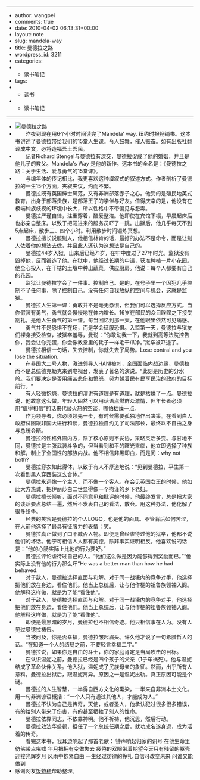 - ---
- author: wangpei
- comments: true
- date: 2010-04-02 06:13:31+00:00
- layout: note
- slug: mandela-way
- title: 曼德拉之路
- wordpress_id: 3211
- categories:
- - 读书笔记
- tags:
- - 读书
- - 读书笔记
- ---
- ![曼德拉之路](http://www.baibanbao.net/wp-content/uploads/2010/04/mandela.jpg)
- 　　昨夜到现在用6个小时时间读完了Mandela' way. 纽约时报畅销书。这本书讲述了曼德拉带给我们的15堂人生课。令人鼓舞，催人振奋。如有出版社翻译成中文，必将造福吾土吾民。
- 　　记者Richard Stengel与曼德拉有深交，曼德拉促成了他的婚姻，并且是他儿子的教父。Mandela's Way 是他的新作。这本书的全名是：《曼德拉之路：关于生活、爱与勇气的15堂课》。
- 　　与编年体的传记相比，我更喜欢这种缀叙式的叙述方式。作者剖析了曼德拉的一生15个方面，夹叙夹议，约而不繁。
- 　　曼德拉既有英国绅士风范，又有非洲部落赤子之心。他受的是殖民地英式教育，出身于部落贵族，是部落王子的学伴与好友。值得庆幸的是，他没有在极端种族歧视的环境中长大，所以性格中不带偏见与怨毒。
- 　　曼德拉严谨自律，注重穿着，酷爱整洁。他即使在宾馆下榻，早晨起床后也必亲自整床。以致于把闯进来的服务员吓了一跳。出狱后，他几乎每天不到5点起床，散步三、四个小时。利用散步时间锻炼冥想。
- 　　曼德拉擅长说服别人，他相信林肯的话，最好的办法不是命令，而是让别人依着你的想法去做，并且此人还认为这想法是自己的。
- 　　曼德拉44岁入狱，出来后已经71岁，在牢中度过了27年时光。监狱没有毁掉他，反而锻造了他。在狱中，他经过长期的申请，获准种植一片小花园。他全心投入，在干枯的土壤中种出蔬菜，供应厨房。他说：每个人都要有自己的花园。
- 　　监狱让曼德拉学会了一件事。控制自己。是的，在号子里一个囚犯几乎控制不了任何事，除了控制自己。没有任何自我放纵的空间与机会，这就是监狱。
- 　　曼德拉人生第一课：勇敢并不是毫无恐惧，但我们可以选择反应方式。当你假装有勇气，勇气就会慢慢地在体内增长。16岁在部民的众目睽睽之下接受割礼，是他人生勇气的第一课。每当回忆到那一天，在他眼里依然可见痛感。
- 　　勇气并不是恐惧不在场，而是学会征服恐惧。入监第一天，曼德拉与狱友们裸身接受检查，被狱卒羞辱，曼说：“你敢动我一下，我就到高等法院控告你，我会让你完蛋，你会像教堂里的耗子一样毛干爪净。”狱卒被吓退了。
- 　　曼德拉相信一句话，失去控制，你就失去了局势。Lose contral and you lose the situation.
- 　　在非国大二号人物，激进领导人HANI被刺，全国面临内战边缘，曼德拉而不是总统德克勒克来到电视台，发表了著名的演说。“此刻是历史的分水岭。我们要决定是否用痛苦悲伤和愤怒，努力朝着民有民享民治的政府的目标前行。“
- 　　有人轻微抱怨，曼德拉的演讲有道理是有道理，就是枯燥了一点。曼德拉说，他故意这么做。年轻人固然可以用话语点燃群众激情，但年长者必须用“值得相信”的话来代替火热的空谈，哪怕枯燥一点。
- 　　作为领导者，你必须领先一步，有时候需要孤独地作出决策。在看到白人政府试图跟非国大进行和谈，曼德拉独自约见了司法部长，最终以不自由之身与总统会晤。
- 　　曼德拉的性格外圆内方，除了核心原则不妥协，策略灵活多变。与甘地不同，曼德拉是主张武装斗争的，但当看到和平的曙光来临，他立即选择了种族和解，制止了全国性的部族内战。他不相信非黑即白，而是问：why not both?
- 　　曼德拉穿衣如此得体，以致于有人不厚道地说：“见到曼德拉，平生第一次看到黑人穿西装这么合体。”
- 　　曼德拉永远像一个主人，而不像一个客人。在会见英国女王的时候，他如此大方热诚，把伊丽莎白二世显得像一个拘谨的乡下老妇。
- 　　曼德拉擅长倾听，面对不同意见和批评的时候，他最终发言，总是把大家的谈话要点总结一遍，然后不发表自己的看法，散会。用这种办法，他化解了很多纷争。
- 　　经典的笑容是曼德拉的个人LOGO，也是他的面具。不管背后如何苦涩，在人前他选择了最具有征服力的表情：笑。
- 　　曼德拉真正做到了口不臧否人物。即便是曾经虐待过他的狱卒，他都不说他们的坏话。他宁可相信人人都有美德，除非事实证明相反。他喜欢说的话是：“他的心肠实际上比他的行为要好。”
- 　　曼德拉评论虐待过自己的人。“他们这么做是因为能够得到奖励而已。”“他实际上没有他的行为那么坏”He was a better man than how he had behaved.
- 　　对于敌人，曼德拉选择直面与和解。对于同一战壕内的竞争对手，他选择把他们放在身边，看住他们。他当上总统后，让与他作梗的祖鲁族领袖入阁。他解释这样做，就是为了能“看住他”。
- 　　对于敌人，曼德拉选择直面与和解。对于同一战壕内的竞争对手，他选择把他们放在身边，看住他们。他当上总统后，让与他作梗的祖鲁族领袖入阁。他解释这样做，就是为了能“看住他”。
- 　　即便是最黑暗的岁月，曼德拉也不相信奇迹。他只相信事在人为。没有人见过曼德拉祷告。
- 　　当被问及，你是否幸福，曼德拉皱起眉头。许久他才说了一句希腊哲人的话。“在知道一个人的结局之前，不要轻言幸福二字。”
- 　　曼德拉说，如果你是自由的斗士，你的家庭肯定是当局攻击的目标。
- 　　在认识温妮之前，曼德拉已经是四个孩子的父亲（1子车祸死）。他与温妮结成了革命伙伴关系。他入狱，温妮成了民族母亲的象征。然而，出乎所有人意料，曼德拉出狱后，跟温妮离异。原因之一是温妮出轨。真正原因可能是个谜。
- 　　曼德拉的人生智慧，一半得自西方文化的熏染，一半来自非洲本土文化。用一句非洲谚语概括：“一个人只有通过其他人，才能成为人。”
- 　　曼德拉不认为自己是传奇，天使，或者圣人，他承认犯过很多很多错误，有的给别人带来了伤害，有的甚至牺牲了别人的性命。
- 　　曼德拉依靠同志，不依靠神明。他不祈祷，他沉思，然后行动。
- 　　曼德拉效法华盛顿，担任了一个总统任期之后，就功成名遂身退，成为活着的传奇。
- 　　看完这本书，我耳边响起了那首老歌： 钟声响起归家的讯号 在他生命里彷佛带点唏嘘 年月把拥有变做失去 疲倦的双眼带着期望今天只有残留的躯壳 迎接光辉岁月 风雨中抱紧自由 一生经过彷徨的挣扎 自信可改变未来 问谁又能做到
- 感谢网友[饭特稀](http://blog.sina.com.cn/ifantexi)帮助整理。

